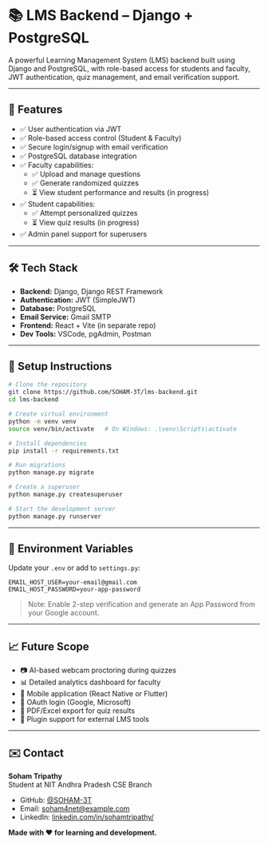 # 📚 LMS Backend – Django + PostgreSQL

A powerful Learning Management System (LMS) backend built using Django and PostgreSQL, with role-based access for students and faculty, JWT authentication, quiz management, and email verification support.

---

## 📌 Features

- ✅ User authentication via JWT  
- ✅ Role-based access control (Student & Faculty)  
- ✅ Secure login/signup with email verification  
- ✅ PostgreSQL database integration  
- ✅ Faculty capabilities:
  - ✅ Upload and manage questions
  - ✅ Generate randomized quizzes
  - ⏳ View student performance and results (in progress)
- ✅ Student capabilities:
  - ✅ Attempt personalized quizzes
  - ⏳ View quiz results (in progress)
- ✅ Admin panel support for superusers

---

## 🛠 Tech Stack

- **Backend:** Django, Django REST Framework  
- **Authentication:** JWT (SimpleJWT)  
- **Database:** PostgreSQL  
- **Email Service:** Gmail SMTP  
- **Frontend:** React + Vite (in separate repo)  
- **Dev Tools:** VSCode, pgAdmin, Postman  

---

## 🚀 Setup Instructions

```bash
# Clone the repository
git clone https://github.com/SOHAM-3T/lms-backend.git
cd lms-backend

# Create virtual environment
python -m venv venv
source venv/bin/activate   # On Windows: .\venv\Scripts\activate

# Install dependencies
pip install -r requirements.txt

# Run migrations
python manage.py migrate

# Create a superuser
python manage.py createsuperuser

# Start the development server
python manage.py runserver

```

---

## 🔐 Environment Variables

Update your `.env` or add to `settings.py`:

```env
EMAIL_HOST_USER=your-email@gmail.com
EMAIL_HOST_PASSWORD=your-app-password
```

> Note: Enable 2-step verification and generate an App Password from your Google account.

---

## 📈 Future Scope

- 📷 AI-based webcam proctoring during quizzes
- 📊 Detailed analytics dashboard for faculty
- 📱 Mobile application (React Native or Flutter)
- 🔐 OAuth login (Google, Microsoft)
- 📎 PDF/Excel export for quiz results
- 🔌 Plugin support for external LMS tools

---

## ✉️ Contact

**Soham Tripathy**  
Student at NIT Andhra Pradesh CSE Branch  
- GitHub: [@SOHAM-3T](https://github.com/SOHAM-3T)  
- Email: [soham4net@example.com](mailto:soham4net@example.com)  
- LinkedIn: [linkedin.com/in/sohamtripathy/](https://www.linkedin.com/in/sohamtripathy/) 



**Made with ❤️ for learning and development.**

